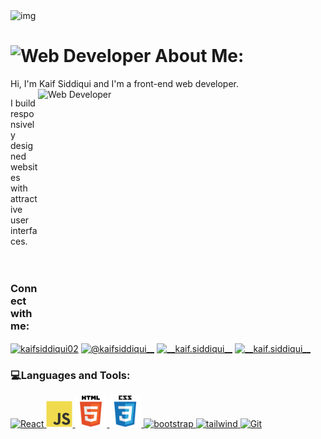 <!--
**kaif-S2002/kaif-S2002** is a ✨ _special_ ✨ repository because its `README.md` (this file) appears on your GitHub profile.

Here are some ideas to get you started:

**- 🔭 I’m currently working on ...
**- 🌱 I’m currently learning ...
**- 👯 I’m looking to collaborate on ...
**- 🤔 I’m looking for help with ...
**- 💬 Ask me about ...
**- 📫 How to reach me: ...
**- 😄 Pronouns: ...
**- ⚡ Fun fact: ...
**💫 bruhhh.
https://img.icons8.com/fluency-systems-regular/2x/employee-card.png
-->
<img src="https://www.wingstechsolutions.com/wp-content/uploads/2022/03/full-stack-development.gif" alt="img" width="100%" height="350">
<!-- https://www.digitalsolutionservices.com/img/services/web%20development.gif-->

# <img src="https://img.icons8.com/color/2x/user-male-circle.png" alt="Web Developer" height="25" width="25"> About Me:

Hi, I'm Kaif Siddiqui and <!--👋-->
I'm a front-end web developer.
<img src="https://images.surferseo.art/ab2827f1-a2ea-469f-874f-de59c41af595.jpeg" alt="Web Developer" align="right" height="360px" width="460px">

<!--https://encrypted-tbn0.gstatic.com/images?q=tbn:ANd9GcRIQgEY-Gg2SNlXZFe3ozv_66Blf5RYaX8Ocw&usqp=CAU-->

I build responsively designed websites with attractive user interfaces.<br></br></br> <!--Tailwind CSS, Bootstrap-->

<!-- ## 🌐 Socials:
[![Facebook](https://img.shields.io/badge/Facebook-%231877F2.svg?logo=Facebook&logoColor=white)](https://facebook.com/kaifsiddiqui2002) [![Instagram](https://img.shields.io/badge/Instagram-%23E4405F.svg?logo=Instagram&logoColor=white)](https://instagram.com/__kaif.siddiqui__) [![LinkedIn](https://img.shields.io/badge/LinkedIn-%230077B5.svg?logo=linkedin&logoColor=white)](https://linkedin.com/in/kaifsiddiqui02) [![Twitter](https://img.shields.io/badge/Twitter-%231DA1F2.svg?logo=Twitter&logoColor=white)](https://twitter.com/@kaifsiddiqui__)

# 💻 Tech Stack:
![CSS3](https://img.shields.io/badge/css3-%231572B6.svg?style=for-the-badge&logo=css3&logoColor=white) ![HTML5](https://img.shields.io/badge/html5-%23E34F26.svg?style=for-the-badge&logo=html5&logoColor=white) ![JavaScript](https://img.shields.io/badge/javascript-%23323330.svg?style=for-the-badge&logo=javascript&logoColor=%23F7DF1E) ![Bootstrap](https://img.shields.io/badge/bootstrap-%23563D7C.svg?style=for-the-badge&logo=bootstrap&logoColor=white) ![TailwindCSS](https://img.shields.io/badge/tailwindcss-%2338B2AC.svg?style=for-the-badge&logo=tailwind-css&logoColor=white) -->

<!-- Proudly created with GPRM ( https://gprm.itsvg.in ) -->

<h3 align="left">Connect with me:</h3>
<p align="left">
  <a href="https://linkedin.com/in/kaifsiddiqui02" target="blank"><img align="center" src="https://raw.githubusercontent.com/rahuldkjain/github-profile-readme-generator/master/src/images/icons/Social/linked-in-alt.svg" alt="kaifsiddiqui02" height="30" width="32" /></a>
<a href="https://twitter.com/@kaifsiddiqui__" target="blank"><img align="center"   src="https://assets1.chainstoreage.com/styles/max_width_320/s3/2023-07/twitter-x-logo.png?itok=TGv7ti1u" alt="@kaifsiddiqui__" height="34" width="34" /></a>
<!-- <a href="https://fb.com/kaifsiddiqui2002" target="blank"><img align="center" src="https://raw.githubusercontent.com/rahuldkjain/github-profile-readme-generator/master/src/images/icons/Social/facebook.svg" alt="kaifsiddiqui2002" height="30" width="40" /></a> -->
<a href="https://www.threads.net/@__kaif.siddiqui__" target="blank"><img align="center" src="https://seeklogo.com/images/T/threads-logo-1ABBA246BE-seeklogo.com.png" alt="__kaif.siddiqui__" height="38" width="38" /></a>
<a href="https://instagram.com/__kaif.siddiqui__" target="blank"><img align="center" src="https://raw.githubusercontent.com/rahuldkjain/github-profile-readme-generator/master/src/images/icons/Social/instagram.svg" alt="__kaif.siddiqui__" height="30" width="30" /></a>
</p>
<!-- src="https://raw.githubusercontent.com/rahuldkjain/github-profile-readme-generator/master/src/images/icons/Social/twitter.svg" -->

<h3 align="left">💻Languages and Tools:</h3>
<p align="left">  
<a href="https://react.dev" target="_blank" rel="noreferrer"> <img src="https://cdn.worldvectorlogo.com/logos/react-1.svg" alt="React" width="42" height="42"/> </a>
<a href="https://developer.mozilla.org/en-US/docs/Web/JavaScript" target="_blank" rel="noreferrer"> <img src="https://raw.githubusercontent.com/devicons/devicon/master/icons/javascript/javascript-original.svg" alt="javascript" width="42" height="42"/> </a>
<a href="https://www.w3.org/html/" target="_blank" rel="noreferrer"> <img src="https://raw.githubusercontent.com/devicons/devicon/master/icons/html5/html5-original-wordmark.svg" alt="html5" width="51" height="51"/> </a> 
<a href="https://www.w3schools.com/css/" target="_blank" rel="noreferrer"> <img src="https://raw.githubusercontent.com/devicons/devicon/master/icons/css3/css3-original-wordmark.svg" alt="css3" width="51" height="51"/> </a> 
<a href="https://getbootstrap.com" target="_blank" rel="noreferrer"> <img src="https://brandlogos.net/wp-content/uploads/2021/09/bootstrap-logo.png" alt="bootstrap" width="50" height="50"/> </a>
<a href="https://tailwindcss.com/" target="_blank" rel="noreferrer"> <img src="https://www.vectorlogo.zone/logos/tailwindcss/tailwindcss-icon.svg" alt="tailwind" width="42" height="44"/> </a> 
<a href="https://git-scm.com" target="_blank" rel="noreferrer"> <img src="https://img.icons8.com/color/2x/git.png" alt="Git" width="44" height="44"/> </a>
</a> 
</p> <br>

<!-- # 📊 GitHub Stats: -->
<!--![](https://github-readme-stats.vercel.app/api?username=kaif-S2002&theme=dark&hide_border=true&include_all_commits=false&count_private=false)<br/>-->
<!--![](https://github-readme-streak-stats.herokuapp.com/?user=kaif-S2002&theme=dark&hide_border=true)<br/>-->
<!-- ![](https://github-readme-stats.vercel.app/api/top-langs/?username=kaif-S2002&theme=dark&hide_border=true&include_all_commits=false&count_private=false&layout=compact)
-->
<!-- <p><img align="center" src="https://github-readme-stats.vercel.app/api/top-langs?username=kaif-s2002&show_icons=true&locale=en&layout=compact" alt="kaif-s2002" /></p> -->
